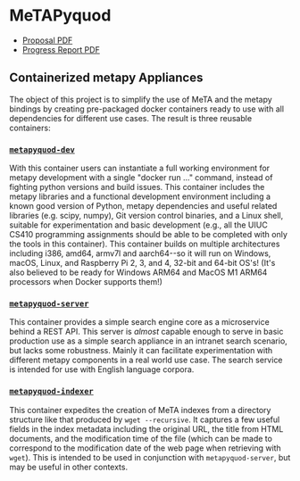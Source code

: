 # MeTAPyquod 
* [Proposal PDF](https://github.com/SphtKr/MeTAPyquod/blob/main/MeTAPyquod_Proposal_20201025.pdf)
* [Progress Report PDF](https://github.com/SphtKr/MeTAPyquod/blob/main/MeTAPyquod_Progress_20201127.pdf)

## Containerized metapy Appliances

The object of this project is to simplify the use of MeTA and the metapy bindings by creating pre-packaged docker containers ready to use with all dependencies for different use cases. The result is three reusable containers:

### [`metapyquod-dev`](./metapyquod-dev/REAME.md)

With this container users can instantiate a full working environment for metapy development with a single "docker run ..." command, instead of fighting python versions and build issues. This container includes the metapy libraries and a functional development environment including a known good version of Python, metapy dependencies and useful related libraries (e.g. scipy, numpy), Git version control binaries, and a Linux shell, suitable for experimentation and basic development (e.g., all the UIUC CS410 programming assignments should be able to be completed with only the tools in this container). This container builds on multiple architectures including i386, amd64, armv7l and aarch64--so it will run on Windows, macOS, Linux, and Raspberry Pi 2, 3, and 4, 32-bit and 64-bit OS's! (It's also believed to be ready for Windows ARM64 and MacOS M1 ARM64 processors when Docker supports them!)

### [`metapyquod-server`](./metapyquod-server/REAME.md)
This container provides a simple search engine core as a microservice behind a REST API. This server is *almost* capable enough to serve in basic production use as a simple search appliance in an intranet search scenario, but lacks some robustness. Mainly it can facilitate experimentation with different metapy components in a real world use case. The search service is intended for use with English language corpora.

### [`metapyquod-indexer`](./metapyquod-indexer/REAME.md)
This container expedites the creation of MeTA indexes from a directory structure like that produced by `wget --recursive`. It captures a few useful fields in the index metadata including the original URL, the title from HTML documents, and the modification time of the file (which can be made to correspond to the modification date of the web page when retrieving with `wget`). This is intended to be used in conjunction with `metapyquod-server`, but may be useful in other contexts.
